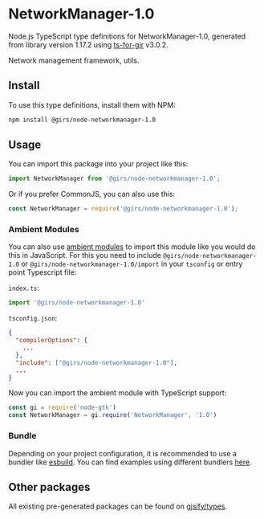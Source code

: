
# NetworkManager-1.0

Node.js TypeScript type definitions for NetworkManager-1.0, generated from library version 1.17.2 using [ts-for-gir](https://github.com/gjsify/ts-for-gir) v3.0.2.

Network management framework, utils.

## Install

To use this type definitions, install them with NPM:
```bash
npm install @girs/node-networkmanager-1.0
```

## Usage

You can import this package into your project like this:
```ts
import NetworkManager from '@girs/node-networkmanager-1.0';
```

Or if you prefer CommonJS, you can also use this:
```ts
const NetworkManager = require('@girs/node-networkmanager-1.0');
```

### Ambient Modules

You can also use [ambient modules](https://github.com/gjsify/ts-for-gir/tree/main/packages/cli#ambient-modules) to import this module like you would do this in JavaScript.
For this you need to include `@girs/node-networkmanager-1.0` or `@girs/node-networkmanager-1.0/import` in your `tsconfig` or entry point Typescript file:

`index.ts`:
```ts
import '@girs/node-networkmanager-1.0'
```

`tsconfig.json`:
```json
{
  "compilerOptions": {
    ...
  },
  "include": ["@girs/node-networkmanager-1.0"],
  ...
}
```

Now you can import the ambient module with TypeScript support: 

```ts
const gi = require('node-gtk')
const NetworkManager = gi.require('NetworkManager', '1.0')
```


### Bundle

Depending on your project configuration, it is recommended to use a bundler like [esbuild](https://esbuild.github.io/). You can find examples using different bundlers [here](https://github.com/gjsify/ts-for-gir/tree/main/examples).

## Other packages

All existing pre-generated packages can be found on [gjsify/types](https://github.com/gjsify/types).

